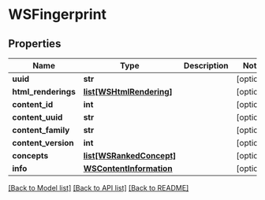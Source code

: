 # WSFingerprint

## Properties
Name | Type | Description | Notes
------------ | ------------- | ------------- | -------------
**uuid** | **str** |  | [optional] 
**html_renderings** | [**list[WSHtmlRendering]**](WSHtmlRendering.md) |  | [optional] 
**content_id** | **int** |  | [optional] 
**content_uuid** | **str** |  | [optional] 
**content_family** | **str** |  | [optional] 
**content_version** | **int** |  | [optional] 
**concepts** | [**list[WSRankedConcept]**](WSRankedConcept.md) |  | [optional] 
**info** | [**WSContentInformation**](WSContentInformation.md) |  | [optional] 

[[Back to Model list]](../README.md#documentation-for-models) [[Back to API list]](../README.md#documentation-for-api-endpoints) [[Back to README]](../README.md)


